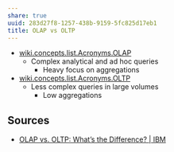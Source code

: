 ```yaml
---
share: true
uuid: 283d27f8-1257-438b-9159-5fc825d17eb1
title: OLAP vs OLTP
---
```

* [wiki.concepts.list.Acronyms.OLAP](/undefined)
  * Complex analytical and ad hoc queries
    * Heavy focus on aggregations
* [wiki.concepts.list.Acronyms.OLTP](/undefined)
  * Less complex queries in large volumes
    * Low aggregations

## Sources

* [OLAP vs. OLTP: What’s the Difference? | IBM](https://www.ibm.com/cloud/blog/olap-vs-oltp)